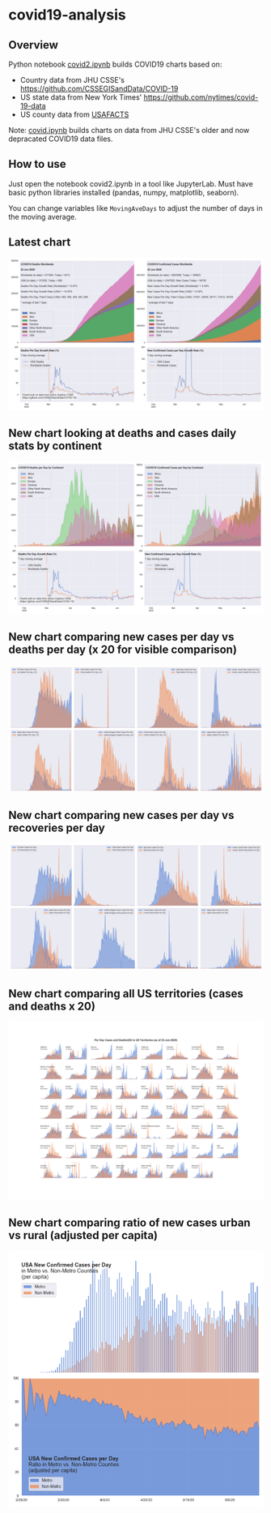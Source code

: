 # covid19-analysis

## Overview
Python notebook [covid2.ipynb](https://github.com/danlaw/covid19-analysis/blob/master/covid2.ipynb) builds COVID19 charts based on:
* Country data from JHU CSSE's https://github.com/CSSEGISandData/COVID-19
* US state data from New York Times' https://github.com/nytimes/covid-19-data
* US county data from [USAFACTS](https://usafacts.org/visualizations/coronavirus-covid-19-spread-map/)

Note: [covid.ipynb](https://github.com/danlaw/covid19-analysis/blob/master/covid.ipynb) builds charts on data from JHU CSSE's older and now depracated COVID19 data files.

## How to use
Just open the notebook covid2.ipynb in a tool like JupyterLab. Must have basic python libraries installed (pandas, numpy, matplotlib, seaborn).

You can change variables like ``MovingAveDays`` to adjust the number of days in the moving average.

## Latest chart
![Latest chart](charts/20200623-covid19-chart.png)

## New chart looking at deaths and cases daily stats by continent
![Comparison chart](charts/20200623-covid19-chart-perday.png)

## New chart comparing new cases per day vs deaths per day (x 20 for visible comparison)
![Comparison chart](charts/20200623-comparison-chart.png)

## New chart comparing new cases per day vs recoveries per day
![Recovery chart](charts/20200623-comparison-recovery-chart.png)

## New chart comparing all US territories (cases and deaths x 20)
![Territories chart](charts/20200623-compare-US-territories.png)

## New chart comparing ratio of new cases urban vs rural (adjusted per capita)
![Urban rural per capita chart](charts/20200623-US-counties-urban-vs-rural-per-capita.png)